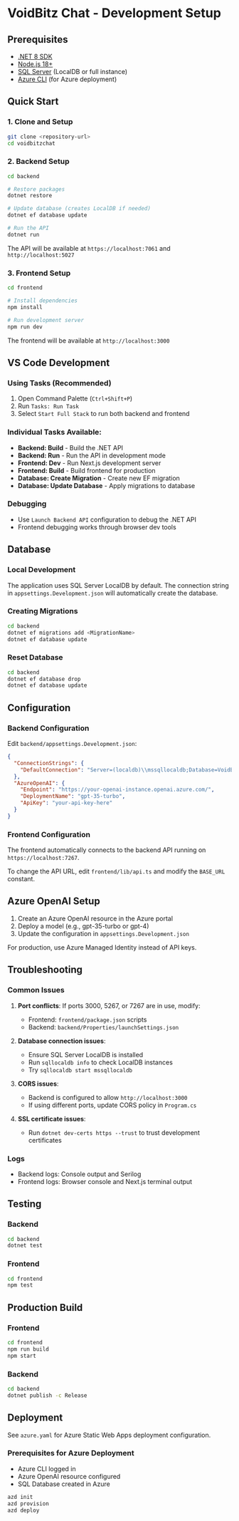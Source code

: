 # VoidBitz Chat - Development Setup

## Prerequisites

- [.NET 8 SDK](https://dotnet.microsoft.com/download/dotnet/8.0)
- [Node.js 18+](https://nodejs.org/)
- [SQL Server](https://www.microsoft.com/en-us/sql-server/sql-server-downloads) (LocalDB or full instance)
- [Azure CLI](https://docs.microsoft.com/en-us/cli/azure/install-azure-cli) (for Azure deployment)

## Quick Start

### 1. Clone and Setup
```bash
git clone <repository-url>
cd voidbitzchat
```

### 2. Backend Setup
```bash
cd backend

# Restore packages
dotnet restore

# Update database (creates LocalDB if needed)
dotnet ef database update

# Run the API
dotnet run
```
The API will be available at `https://localhost:7061` and `http://localhost:5027`

### 3. Frontend Setup
```bash
cd frontend

# Install dependencies
npm install

# Run development server
npm run dev
```
The frontend will be available at `http://localhost:3000`

## VS Code Development

### Using Tasks (Recommended)
1. Open Command Palette (`Ctrl+Shift+P`)
2. Run `Tasks: Run Task`
3. Select `Start Full Stack` to run both backend and frontend

### Individual Tasks Available:
- **Backend: Build** - Build the .NET API
- **Backend: Run** - Run the API in development mode
- **Frontend: Dev** - Run Next.js development server
- **Frontend: Build** - Build frontend for production
- **Database: Create Migration** - Create new EF migration
- **Database: Update Database** - Apply migrations to database

### Debugging
- Use `Launch Backend API` configuration to debug the .NET API
- Frontend debugging works through browser dev tools

## Database

### Local Development
The application uses SQL Server LocalDB by default. The connection string in `appsettings.Development.json` will automatically create the database.

### Creating Migrations
```bash
cd backend
dotnet ef migrations add <MigrationName>
dotnet ef database update
```

### Reset Database
```bash
cd backend
dotnet ef database drop
dotnet ef database update
```

## Configuration

### Backend Configuration
Edit `backend/appsettings.Development.json`:

```json
{
  "ConnectionStrings": {
    "DefaultConnection": "Server=(localdb)\\mssqllocaldb;Database=VoidBitzChatDb;Trusted_Connection=true;MultipleActiveResultSets=true;"
  },
  "AzureOpenAI": {
    "Endpoint": "https://your-openai-instance.openai.azure.com/",
    "DeploymentName": "gpt-35-turbo",
    "ApiKey": "your-api-key-here"
  }
}
```

### Frontend Configuration
The frontend automatically connects to the backend API running on `https://localhost:7267`.

To change the API URL, edit `frontend/lib/api.ts` and modify the `BASE_URL` constant.

## Azure OpenAI Setup

1. Create an Azure OpenAI resource in the Azure portal
2. Deploy a model (e.g., gpt-35-turbo or gpt-4)
3. Update the configuration in `appsettings.Development.json`

For production, use Azure Managed Identity instead of API keys.

## Troubleshooting

### Common Issues

1. **Port conflicts**: If ports 3000, 5267, or 7267 are in use, modify:
   - Frontend: `frontend/package.json` scripts
   - Backend: `backend/Properties/launchSettings.json`

2. **Database connection issues**:
   - Ensure SQL Server LocalDB is installed
   - Run `sqllocaldb info` to check LocalDB instances
   - Try `sqllocaldb start mssqllocaldb`

3. **CORS issues**:
   - Backend is configured to allow `http://localhost:3000`
   - If using different ports, update CORS policy in `Program.cs`

4. **SSL certificate issues**:
   - Run `dotnet dev-certs https --trust` to trust development certificates

### Logs
- Backend logs: Console output and Serilog
- Frontend logs: Browser console and Next.js terminal output

## Testing

### Backend
```bash
cd backend
dotnet test
```

### Frontend
```bash
cd frontend
npm test
```

## Production Build

### Frontend
```bash
cd frontend
npm run build
npm start
```

### Backend
```bash
cd backend
dotnet publish -c Release
```

## Deployment

See `azure.yaml` for Azure Static Web Apps deployment configuration.

### Prerequisites for Azure Deployment
- Azure CLI logged in
- Azure OpenAI resource configured
- SQL Database created in Azure

```bash
azd init
azd provision
azd deploy
```
